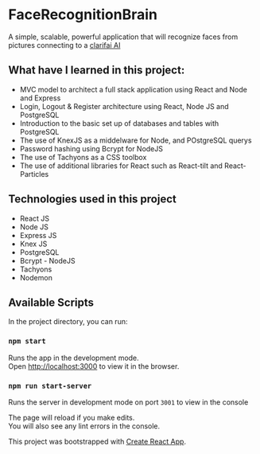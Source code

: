 # FaceRecognitionBrain

A simple, scalable, powerful application that will recognize faces from pictures connecting to a [clarifai AI](https://clarifai.com/)

## What have I learned in this project:

- MVC model to architect a full stack application using React and Node and Express
- Login, Logout & Register architecture using React, Node JS and PostgreSQL
- Introduction to the basic set up of databases and tables with PostgreSQL
- The use of KnexJS as a middelware for Node, and POstgreSQL querys
- Password hashing using Bcrypt for NodeJS
- The use of Tachyons as a CSS toolbox
- The use of additional libraries for React such as React-tilt and React-Particles

## Technologies used in this project

- React JS
- Node JS
- Express JS
- Knex JS
- PostgreSQL
- Bcrypt - NodeJS
- Tachyons
- Nodemon

## Available Scripts

In the project directory, you can run:

### `npm start`

Runs the app in the development mode.<br>
Open [http://localhost:3000](http://localhost:3000) to view it in the browser.

### `npm run start-server`

Runs the server in development mode on port `3001` to view in the console

The page will reload if you make edits.<br>
You will also see any lint errors in the console.

This project was bootstrapped with [Create React App](https://github.com/facebook/create-react-app).
